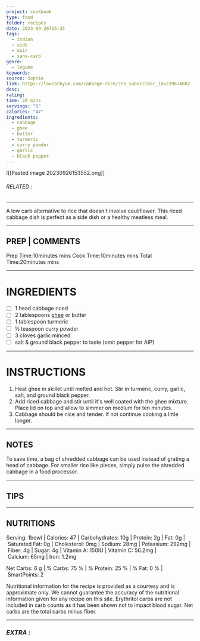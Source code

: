 ```yaml
---
project: cookbook
type: food
folder: recipes
date: 2023-09-26T15:35
tags:
  - indian
  - side
  - main
  - sans-carb
genre:
  - legume
keywords: 
source: Sophie
link: https://lowcarbyum.com/cabbage-rice/?ck_subscriber_id=239674602
desc: 
rating: 
time: 20 mins
servings: "6"
calories: "47"
ingredients:
  - cabbage
  - ghee
  - butter
  - turmeric
  - curry powder
  - garlic
  - black pepper
---
```


![[Pasted image 20230926153552.png]]
###### *RELATED* : 
---
A low carb alternative to rice that doesn't involve cauliflower. This riced cabbage dish is perfect as a side dish or a healthy meatless meal.

---
## PREP | COMMENTS

Prep Time:10minutes mins
Cook Time:10minutes mins
Total Time:20minutes mins

---
# INGREDIENTS

- [ ] 1 head cabbage riced
- [ ] 2 tablespoons [ghee](https://www.amazon.com/Organic-Valley-Ghee-Clarified-Butter/dp/B0046IIPMW?tag=lowcarbyum0b-20) or butter
- [ ] 1 tablespoon turmeric
- [ ] ½ teaspoon curry powder
- [ ] 3 cloves garlic minced
- [ ] salt & ground black pepper to taste (omit pepper for AIP)

---
# INSTRUCTIONS

1. Heat ghee in skillet until melted and hot. Stir in turmeric, curry, garlic, salt, and ground black pepper.
2. Add riced cabbage and stir until it's well coated with the ghee mixture. Place lid on top and allow to simmer on medium for ten minutes.
3. Cabbage should be nice and tender. If not continue cooking a little longer.

---
## NOTES

To save time, a bag of shredded cabbage can be used instead of grating a head of cabbage. For smaller rice like pieces, simply pulse the shredded cabbage in a food processor.

---
## TIPS



---
## NUTRITIONS

Serving: 1bowl | Calories: 47 | Carbohydrates: 10g | Protein: 2g | Fat: 0g | Saturated Fat: 0g | Cholesterol: 0mg | Sodium: 28mg | Potassium: 292mg | Fiber: 4g | Sugar: 4g | Vitamin A: 150IU | Vitamin C: 56.2mg | Calcium: 65mg | Iron: 1.2mg

Net Carbs: 6 g | % Carbs: 75 % | % Protein: 25 % | % Fat: 0 % | SmartPoints: 2

Nutritional information for the recipe is provided as a courtesy and is approximate only. We cannot guarantee the accuracy of the nutritional information given for any recipe on this site. Erythritol carbs are not included in carb counts as it has been shown not to impact blood sugar. Net carbs are the total carbs minus fiber.

---
### *EXTRA* :



